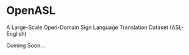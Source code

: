 # OpenASL
A Large-Scale Open-Domain Sign Language Translation Dataset (ASL-English)

Coming Soon...
